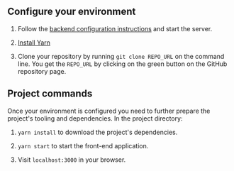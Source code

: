 ## Configure your environment

1. Follow the [backend configuration instructions](https://github.com/chuntonggao/super-rent-backend/blob/master/README.md) and start the server.

2. [Install Yarn](https://yarnpkg.com/lang/en/docs/install/)

3. Clone your repository by running `git clone REPO_URL` on the command line. You get the `REPO_URL` by clicking on the green button on the GitHub repository page.

## Project commands

Once your environment is configured you need to further prepare the project's tooling and dependencies. In the project directory:

1. `yarn install` to download the project's dependencies.

2. `yarn start` to start the front-end application.

3. Visit `localhost:3000` in your browser.
